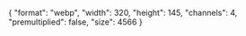 {
  "format": "webp",
  "width": 320,
  "height": 145,
  "channels": 4,
  "premultiplied": false,
  "size": 4566
}